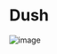 # Dush
![image](https://user-images.githubusercontent.com/99756745/227250303-6e17a159-41f8-4cb2-93e7-ed06ccba8856.png)
